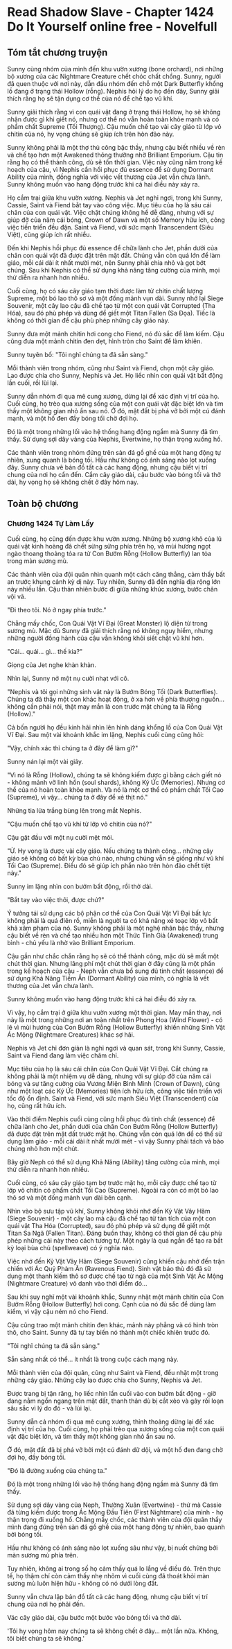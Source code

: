 # Read Shadow Slave - Chapter 1424 Do It Yourself online free - Novelfull

## Tóm tắt chương truyện

Sunny cùng nhóm của mình đến khu vườn xương (bone orchard), nơi những bộ xương của các Nightmare Creature chết chóc chất chồng. Sunny, người đã quen thuộc với nơi này, dẫn đầu nhóm đến chỗ một Dark Butterfly khổng lồ đang ở trạng thái Hollow (rỗng). Nephis hỏi lý do họ đến đây, Sunny giải thích rằng họ sẽ tận dụng cơ thể của nó để chế tạo vũ khí.

Sunny giải thích rằng vì con quái vật đang ở trạng thái Hollow, họ sẽ không nhận được gì khi giết nó, nhưng cơ thể nó vẫn hoàn toàn khỏe mạnh và có phẩm chất Supreme (Tối Thượng). Cậu muốn chế tạo vài cây giáo từ lớp vỏ chitin của nó, hy vọng chúng sẽ giúp ích trên hòn đảo này.

Sunny không phải là một thợ thủ công bậc thầy, nhưng cậu biết nhiều về rèn và chế tạo hơn một Awakened thông thường nhờ Brilliant Emporium. Cậu tin rằng họ có thể thành công, dù sẽ tốn thời gian. Việc này cũng nằm trong kế hoạch của cậu, vì Nephis cần hồi phục đủ essence để sử dụng Dormant Ability của mình, đồng nghĩa với việc vết thương của Jet vẫn chưa lành. Sunny không muốn vào hang động trước khi cả hai điều này xảy ra.

Họ cắm trại giữa khu vườn xương. Nephis và Jet nghỉ ngơi, trong khi Sunny, Cassie, Saint và Fiend bắt tay vào công việc. Mục tiêu của họ là sáu cái chân của con quái vật. Việc chặt chúng không hề dễ dàng, nhưng với sự giúp đỡ của năm cái bóng, Crown of Dawn và một số Memory hữu ích, công việc tiến triển đều đặn. Saint và Fiend, với sức mạnh Transcendent (Siêu Việt), cũng giúp ích rất nhiều.

Đến khi Nephis hồi phục đủ essence để chữa lành cho Jet, phần dưới của chân con quái vật đã được đặt trên mặt đất. Chúng vẫn còn quá lớn để làm giáo, mỗi cái dài ít nhất mười mét, nên Sunny phải chia nhỏ và gọt bớt chúng. Sau khi Nephis có thể sử dụng khả năng tăng cường của mình, mọi thứ diễn ra nhanh hơn nhiều.

Cuối cùng, họ có sáu cây giáo tạm thời được làm từ chitin chất lượng Supreme, một bó lao thô sơ và một đống mảnh vụn dài. Sunny nhớ lại Siege Souvenir, một cây lao cậu đã chế tạo từ một con quái vật Corrupted (Tha Hóa), sau đó phù phép và dùng để giết một Titan Fallen (Sa Đọa). Tiếc là không có thời gian để cậu phù phép những cây giáo này.

Sunny đưa một mảnh chitin hơi cong cho Fiend, nó đủ sắc để làm kiếm. Cậu cũng đưa một mảnh chitin đen dẹt, hình tròn cho Saint để làm khiên.

Sunny tuyên bố: "Tôi nghĩ chúng ta đã sẵn sàng."

Mỗi thành viên trong nhóm, cũng như Saint và Fiend, chọn một cây giáo. Lao được chia cho Sunny, Nephis và Jet. Họ liếc nhìn con quái vật bất động lần cuối, rồi lùi lại.

Sunny dẫn nhóm đi qua mê cung xương, dừng lại để xác định vị trí của họ. Cuối cùng, họ trèo qua xương sống của một con quái vật đặc biệt lớn và tìm thấy một không gian nhỏ ẩn sau nó. Ở đó, mặt đất bị phá vỡ bởi một cú đánh mạnh, và một hố đen đầy bóng tối chờ đợi họ.

Đó là một trong những lối vào hệ thống hang động ngầm mà Sunny đã tìm thấy. Sử dụng sợi dây vàng của Nephis, Evertwine, họ thận trọng xuống hố.

Các thành viên trong nhóm đứng trên sàn đá gồ ghề của một hang động tự nhiên, xung quanh là bóng tối. Hầu như không có ánh sáng nào lọt xuống đây. Sunny chưa vẽ bản đồ tất cả các hang động, nhưng cậu biết vị trí chung của nơi họ cần đến. Cầm cây giáo dài, cậu bước vào bóng tối và thở dài, hy vọng họ sẽ không chết ở đây hôm nay.

## Toàn bộ chương

### Chương 1424 Tự Làm Lấy

Cuối cùng, họ cũng đến được khu vườn xương. Những bộ xương khô của lũ quái vật kinh hoàng đã chết sừng sững phía trên họ, và mùi hương ngọt ngào thoang thoảng tỏa ra từ Con Bướm Rỗng (Hollow Butterfly) lan tỏa trong màn sương mù.

Các thành viên của đội quân nhìn quanh một cách căng thẳng, cảm thấy bất an trước khung cảnh kỳ dị này. Tuy nhiên, Sunny đã đến nghĩa địa rộng lớn này nhiều lần. Cậu thản nhiên bước đi giữa những khúc xương, bước chân vội vã.

"Đi theo tôi. Nó ở ngay phía trước."

Chẳng mấy chốc, Con Quái Vật Vĩ Đại (Great Monster) lộ diện từ trong sương mù. Mặc dù Sunny đã giải thích rằng nó không nguy hiểm, nhưng những người đồng hành của cậu vẫn không khỏi siết chặt vũ khí hơn.

"Cái... quái... gì... thế kia?"

Giọng của Jet nghe khàn khàn.

Nhìn lại, Sunny nở một nụ cười nhạt với cô.

"Nephis và tôi gọi những sinh vật này là Bướm Bóng Tối (Dark Butterflies). Chúng ta đã thấy một con khác hoạt động, ở xa hơn về phía thượng nguồn... không cần phải nói, thật may mắn là con trước mặt chúng ta là Rỗng (Hollow)."

Cả bốn người họ đều kinh hãi nhìn lên hình dáng khổng lồ của Con Quái Vật Vĩ Đại. Sau một vài khoảnh khắc im lặng, Nephis cuối cùng cũng hỏi:

"Vậy, chính xác thì chúng ta ở đây để làm gì?"

Sunny nán lại một vài giây.

"Vì nó là Rỗng (Hollow), chúng ta sẽ không kiếm được gì bằng cách giết nó - không mảnh vỡ linh hồn (soul shards), không Ký Ức (Memories). Nhưng cơ thể của nó hoàn toàn khỏe mạnh. Và nó là một cơ thể có phẩm chất Tối Cao (Supreme), vì vậy... chúng ta ở đây để xẻ thịt nó."

Những tia lửa trắng bùng lên trong mắt Nephis.

"Cậu muốn chế tạo vũ khí từ lớp vỏ chitin của nó?"

Cậu gật đầu với một nụ cười mệt mỏi.

"Ừ. Hy vọng là được vài cây giáo. Nếu chúng ta thành công... những cây giáo sẽ không có bất kỳ bùa chú nào, nhưng chúng vẫn sẽ giống như vũ khí Tối Cao (Supreme). Điều đó sẽ giúp ích phần nào trên hòn đảo chết tiệt này."

Sunny im lặng nhìn con bướm bất động, rồi thở dài.

"Bắt tay vào việc thôi, được chứ?"

Ý tưởng tái sử dụng các bộ phận cơ thể của Con Quái Vật Vĩ Đại bất lực không phải là quá điên rồ, miễn là người ta có khả năng xé toạc lớp vỏ bất khả xâm phạm của nó. Sunny không phải là một nghệ nhân bậc thầy, nhưng cậu biết về rèn và chế tạo nhiều hơn một Thức Tỉnh Giả (Awakened) trung bình - chủ yếu là nhờ vào Brilliant Emporium.

Cậu gần như chắc chắn rằng họ sẽ có thể thành công, mặc dù sẽ mất một chút thời gian. Nhưng lãng phí một chút thời gian ở đây cũng là một phần trong kế hoạch của cậu - Neph vẫn chưa bổ sung đủ tinh chất (essence) để sử dụng Khả Năng Tiềm Ẩn (Dormant Ability) của mình, có nghĩa là vết thương của Jet vẫn chưa lành.

Sunny không muốn vào hang động trước khi cả hai điều đó xảy ra.

Vì vậy, họ cắm trại ở giữa khu vườn xương một thời gian. May mắn thay, nơi này là một trong những nơi an toàn nhất trên Phong Hoa (Wind Flower) - có lẽ vì mùi hương của Con Bướm Rỗng (Hollow Butterfly) khiến những Sinh Vật Ác Mộng (Nightmare Creatures) khác sợ hãi.

Nephis và Jet chỉ đơn giản là nghỉ ngơi và quan sát, trong khi Sunny, Cassie, Saint và Fiend đang làm việc chăm chỉ.

Mục tiêu của họ là sáu cái chân của Con Quái Vật Vĩ Đại. Cắt chúng ra không phải là một nhiệm vụ dễ dàng, nhưng với sự giúp đỡ của năm cái bóng và sự tăng cường của Vương Miện Bình Minh (Crown of Dawn), cũng như một loạt các Ký Ức (Memories) tiện ích hữu ích, công việc tiến triển với tốc độ ổn định. Saint và Fiend, với sức mạnh Siêu Việt (Transcendent) của họ, cũng rất hữu ích.

Vào thời điểm Nephis cuối cùng cũng hồi phục đủ tinh chất (essence) để chữa lành cho Jet, phần dưới của chân Con Bướm Rỗng (Hollow Butterfly) đã được đặt trên mặt đất trước mặt họ. Chúng vẫn còn quá lớn để có thể sử dụng làm giáo - mỗi cái dài ít nhất mười mét - vì vậy Sunny phải tách và bào chúng nhỏ hơn một chút.

Bây giờ Neph có thể sử dụng Khả Năng (Ability) tăng cường của mình, mọi thứ diễn ra nhanh hơn nhiều.

Cuối cùng, có sáu cây giáo tạm bợ trước mặt họ, mỗi cây được chế tạo từ lớp vỏ chitin có phẩm chất Tối Cao (Supreme). Ngoài ra còn có một bó lao thô sơ và một đống mảnh vụn dài bên cạnh.

Nhìn vào bộ sưu tập vũ khí, Sunny không khỏi nhớ đến Kỷ Vật Vây Hãm (Siege Souvenir) - một cây lao mà cậu đã chế tạo từ tàn tích của một con quái vật Tha Hóa (Corrupted), sau đó phù phép và sử dụng để giết một Titan Sa Ngã (Fallen Titan). Đáng buồn thay, không có thời gian để cậu phù phép những cái này theo cách tương tự. Một ngày là quá ngắn để tạo ra bất kỳ loại bùa chú (spellweave) có ý nghĩa nào.

Việc nhớ đến Kỷ Vật Vây Hãm (Siege Souvenir) cũng khiến cậu nhớ đến trận chiến với Ác Quỷ Phàm Ăn (Ravenous Fiend). Sinh vật báo thù đó đã sử dụng một thanh kiếm thô sơ được chế tạo từ ngà của một Sinh Vật Ác Mộng (Nightmare Creature) vô danh vào thời điểm đó...

Sau khi suy nghĩ một vài khoảnh khắc, Sunny nhặt một mảnh chitin của Con Bướm Rỗng (Hollow Butterfly) hơi cong. Cạnh của nó đủ sắc để dùng làm kiếm, vì vậy cậu ném nó cho Fiend.

Cậu cũng trao một mảnh chitin đen khác, mảnh này phẳng và có hình tròn thô, cho Saint. Sunny đã tự tay biến nó thành một chiếc khiên trước đó.

"Tôi nghĩ chúng ta đã sẵn sàng."

Sẵn sàng nhất có thể... ít nhất là trong cuộc cách mạng này.

Mỗi thành viên của đội quân, cũng như Saint và Fiend, đều nhặt một trong những cây giáo. Những cây lao được chia cho Sunny, Nephis và Jet.

Được trang bị tận răng, họ liếc nhìn lần cuối vào con bướm bất động - giờ đang nằm ngổn ngang trên mặt đất, thanh thản dù bị cắt xẻo và gây rối loạn sâu sắc vì lý do đó - và lùi lại.

Sunny dẫn cả nhóm đi qua mê cung xương, thỉnh thoảng dừng lại để xác định vị trí của họ. Cuối cùng, họ phải trèo qua xương sống của một con quái vật đặc biệt lớn, và tìm thấy một không gian nhỏ ẩn sau nó.

Ở đó, mặt đất đã bị phá vỡ bởi một cú đánh dữ dội, và một hố đen đang chờ đợi họ, đầy bóng tối.

"Đó là đường xuống của chúng ta."

Đó là một trong những lối vào hệ thống hang động ngầm mà Sunny đã tìm thấy.

Sử dụng sợi dây vàng của Neph, Thường Xuân (Evertwine) - thứ mà Cassie đã từng kiếm được trong Ác Mộng Đầu Tiên (First Nightmare) của mình - họ thận trọng đi xuống hố. Chẳng mấy chốc, các thành viên của đội quân thấy mình đang đứng trên sàn đá gồ ghề của một hang động tự nhiên, bao quanh bởi bóng tối.

Hầu như không có ánh sáng nào lọt xuống sâu như vậy, bị nuốt chửng bởi màn sương mù phía trên.

Tuy nhiên, không ai trong số họ cảm thấy quá lo lắng về điều đó. Trên thực tế, họ thậm chí còn cảm thấy nhẹ nhõm vì cuối cùng đã thoát khỏi màn sương mù luôn hiện hữu - không có nó dưới lòng đất.

Sunny vẫn chưa lập bản đồ tất cả các hang động, nhưng cậu biết vị trí chung của nơi họ phải đến.

Vác cây giáo dài, cậu bước một bước vào bóng tối và thở dài.

'Tôi hy vọng hôm nay chúng ta sẽ không chết ở đây... một lần nữa. Không, tôi biết chúng ta sẽ không.'